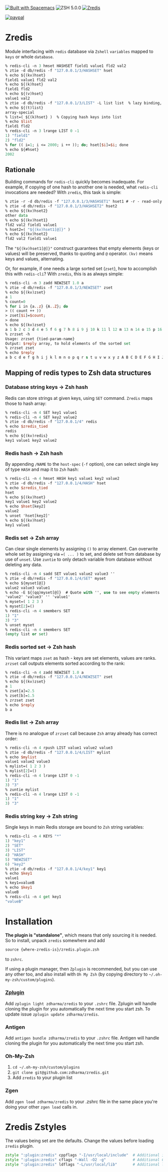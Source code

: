 [![Built with Spacemacs](https://cdn.rawgit.com/syl20bnr/spacemacs/442d025779da2f62fc86c2082703697714db6514/assets/spacemacs-badge.svg)](http://spacemacs.org)
![ZSH 5.0.0](https://img.shields.io/badge/zsh-v5.0.0-orange.svg?style=flat-square)
[![Zredis](http://img.shields.io/zredis/0.91.png)](https://github.com/zdharma/zredis/releases)

[![paypal](https://www.paypalobjects.com/en_US/i/btn/btn_donateCC_LG.gif)](https://www.paypal.com/cgi-bin/webscr?cmd=_s-xclick&hosted_button_id=D6XDCHDSBDSDG)

# Zredis

Module interfacing with `redis` database via `Zshell` `variables` mapped to `keys` or whole `database`.

```SystemVerilog
% redis-cli -n 3 hmset HASHSET field1 value1 fld2 val2
% ztie -d db/redis -f "127.0.0.1/3/HASHSET" hset
% echo ${(kv)hset}
field1 value1 fld2 val2
% echo ${(k)hset}
field1 fld2
% echo ${(v)hset}
value1 val2
% ztie -d db/redis -f "127.0.0.1/3/LIST" -L list list  % lazy binding, will create list-key on write
% echo ${(t)list}
array-special
% list=( ${(k)hset} )  % Copying hash keys into list
% echo $list
field1 fld2
% redis-cli -n 3 lrange LIST 0 -1
1) "field1"
2) "fld2"
% for (( i=1; i <= 2000; i ++ )); do; hset[$i]=$i; done
% echo ${#hset}
2002
```
## Rationale

Building commands for `redis-cli` quickly becomes inadequate. For example, if copying
of one hash to another one is needed, what `redis-cli` invocations are needed? With
`zredis`, this task is simple:

```SystemVerilog
% ztie -r -d db/redis -f "127.0.0.1/3/HASHSET1" hset1 # -r - read-only
% ztie -d db/redis -f "127.0.0.1/3/HASHSET2" hset2
% echo ${(kv)hset2}
other data
% echo ${(kv)hset1}
fld2 val2 field1 value1
% hset2=( "${(kv)hset1[@]}" )
% echo ${(kv)hset2}
fld2 val2 field1 value1
```

The `"${(kv)hset1[@]}"` construct guarantees that empty elements (keys or values) will
be preserved, thanks to quoting and `@` operator. `(kv)` means keys and values, alternating.
 
Or, for example, if one needs a large sorted set (`zset`), how to accomplish this with
`redis-cli`? With `zredis`, this is as always simple:

```SystemVerilog
% redis-cli -n 3 zadd NEWZSET 1.0 a
% ztie -d db/redis -f "127.0.0.1/3/NEWZSET" zset
% echo ${(kv)zset}
a 1
% count=0
% for i in {a..z} {A..Z}; do
> (( count ++ ))
> zset[$i]=$count;
> done
% echo ${(kv)zset}
a 1 b 2 c 3 d 4 e 5 f 6 g 7 h 8 i 9 j 10 k 11 l 12 m 13 n 14 o 15 p 16 q 17 r 18 s 19 t 20 u 21 v 22 w 23 x 24 y 25 z 26 A 27 B 28 C 29 D 30 E 31 F 32 G 33 H 34 I 35 J 36 K 37 L 38 M 39 N 40 O 41 P 42 Q 43 R 44 S 45 T 46 U 47 V 48 W 49 X 50 Y 51 Z 52
% zrzset -h
Usage: zrzset {tied-param-name}
Output: $reply array, to hold elements of the sorted set
% zrzset zset
% echo $reply
a b c d e f g h i j k l m n o p q r s t u v w x y z A B C D E F G H I J K L M N O P Q R S T U V W X Y Z
```

## Mapping of redis types to Zsh data structures
### Database string keys -> Zsh hash

Redis can store strings at given keys, using `SET` command. `Zredis` maps those to hash array:

```SystemVerilog
% redis-cli -n 4 SET key1 value1
% redis-cli -n 4 SET key2 value2
% ztie -d db/redis -f "127.0.0.1/4" redis
% echo $zredis_tied
redis
% echo ${(kv)redis}
key1 value1 key2 value2
```

### Redis hash -> Zsh hash

By appending `/NAME` to the `host-spec` (`-f` option), one can select single
key of type `HASH` and map it to `Zsh` hash:

```SystemVerilog
% redis-cli -n 4 hmset HASH key1 value1 key2 value2
% ztie -d db/redis -f "127.0.0.1/4/HASH" hset
% echo $zredis_tied
hset
% echo ${(kv)hset}
key1 value1 key2 value2
% echo $hset[key2]
value2
% unset 'hset[key2]'
% echo ${(kv)hset}
key1 value1
```

### Redis set -> Zsh array

Can clear single elements by assigning `()` to array element. Can overwrite
whole set by assigning via `=( ... )` to set, and delete set from database
by use of `unset`. Use `zuntie` to only detach variable from database without
deleting any data.

```SystemVerilog
% redis-cli -n 4 sadd SET value1 value2 value3 ''
% ztie -d db/redis -f "127.0.0.1/4/SET" myset
% echo ${myset[@]}
value2 value3 value1
% echo -E ${(qq)myset[@]}  # Quote with '', use to see empty elements
'value2' 'value3' '' 'value1'
% myset=( 1 2 3 )
% myset[2]=()
% redis-cli -n 4 smembers SET
1) "1"
3) "3"
% unset myset
% redis-cli -n 4 smembers SET
(empty list or set)
```

### Redis sorted set -> Zsh hash

This variant maps `zset` as hash - keys are set elements, values are ranks.
`zrzset` call outputs elements sorted according to the rank:

```SystemVerilog
% redis-cli -n 4 zadd NEWZSET 1.0 a
% ztie -d db/redis -f "127.0.0.1/4/NEWZSET" zset
% echo ${(kv)zset}
a 1
% zset[a]=2.5
% zset[b]=1.5
% zrzset zset
% echo $reply
b a
```

### Redis list -> Zsh array

There is no analogue of `zrzset` call because `Zsh` array already has correct order:

```SystemVerilog
% redis-cli -n 4 rpush LIST value1 value2 value3
% ztie -d db/redis -f "127.0.0.1/4/LIST" mylist
% echo $mylist
value1 value2 value3
% mylist=( 1 2 3 )
% mylist[2]=()
% redis-cli -n 4 lrange LIST 0 -1
1) "1"
3) "3"
% zuntie mylist
% redis-cli -n 4 lrange LIST 0 -1
1) "1"
3) "3"
```

### Redis string key -> Zsh string

Single keys in main Redis storage are bound to `Zsh` string variables:

```SystemVerilog
% redis-cli -n 4 KEYS "*"
1) "key1"
2) "SET"
3) "LIST"
4) "HASH"
5) "NEWZSET"
6) "key2"
% ztie -d db/redis -f "127.0.0.1/4/key1" key1
% echo $key1
value1
% key1=valueB
% echo $key1
valueB
% redis-cli -n 4 get key1
"valueB"
```

# Installation

**The plugin is "standalone"**, which means that only sourcing it is needed. So to
install, unpack `zredis` somewhere and add

```SystemVerilog
source {where-zredis-is}/zredis.plugin.zsh
```

to `zshrc`.

If using a plugin manager, then `Zplugin` is recommended, but you can use any
other too, and also install with `Oh My Zsh` (by copying directory to
`~/.oh-my-zsh/custom/plugins`).

### [Zplugin](https://github.com/zdharma/zplugin)

Add `zplugin light zdharma/zredis` to your `.zshrc` file. Zplugin will handle
cloning the plugin for you automatically the next time you start zsh. To update
issue `zplugin update zdharma/zredis`.

### Antigen

Add `antigen bundle zdharma/zredis` to your `.zshrc` file. Antigen will handle
cloning the plugin for you automatically the next time you start zsh.

### Oh-My-Zsh

1. `cd ~/.oh-my-zsh/custom/plugins`
2. `git clone git@github.com:zdharma/zredis.git`
3. Add `zredis` to your plugin list

### Zgen

Add `zgen load zdharma/zredis` to your .zshrc file in the same place you're doing
your other `zgen load` calls in.

# Zredis Zstyles

The values being set are the defaults. Change the values before loading `zredis` plugin.

```zsh
zstyle ":plugin:zredis" cppflags "-I/usr/local/include"  # Additional include directory
zstyle ":plugin:zredis" cflags "-Wall -O2 -g"            # Additional CFLAGS
zstyle ":plugin:zredis" ldflags "-L/usr/local/lib"       # Additional library directory
```
